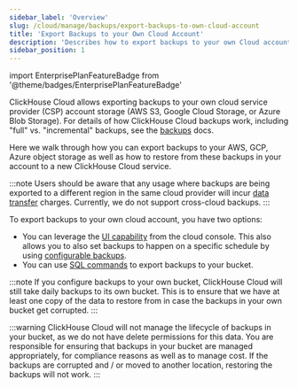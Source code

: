 ```yaml
---
sidebar_label: 'Overview'
slug: /cloud/manage/backups/export-backups-to-own-cloud-account
title: 'Export Backups to your Own Cloud Account'
description: 'Describes how to export backups to your own Cloud account'
sidebar_position: 1
---
```


import EnterprisePlanFeatureBadge from '@theme/badges/EnterprisePlanFeatureBadge'

<EnterprisePlanFeatureBadge/>

ClickHouse Cloud allows exporting backups to your own cloud service provider 
(CSP) account storage (AWS S3, Google Cloud Storage, or Azure Blob Storage). 
For details of how ClickHouse Cloud backups work, including "full" vs. "incremental"
backups, see the [backups](/cloud/manage/backups/overview) docs.

Here we walk through how you can export backups to your AWS, GCP, Azure object 
storage as well as how to restore from these backups in your account to a new 
ClickHouse Cloud service.

:::note
Users should be aware that any usage where backups are being exported to a 
different region in the same cloud provider will incur [data transfer](/cloud/manage/network-data-transfer)
charges. Currently, we do not support cross-cloud backups.
:::

To export backups to your own cloud account, you have two options:
- You can leverage the [UI capability](/cloud/manage/backups/backup-restore-via-ui) from the cloud console. This also 
  allows you to also set backups to happen on a specific schedule by using [configurable backups](/cloud/manage/backups/configurable-backups).
- You can use [SQL commands](/cloud/manage/backups/backup-restore-via-commands) to export backups to your bucket.

:::note
If you configure backups to your own bucket, ClickHouse Cloud will still take 
daily backups to its own bucket. This is to ensure that we have at least one 
copy of the data to restore from in case the backups in your own bucket get 
corrupted.
:::

:::warning
ClickHouse Cloud will not manage the lifecycle of backups in your bucket, as we 
do not have delete permissions for this data. You are responsible for ensuring 
that backups in your bucket are managed appropriately, for compliance reasons as
well as to manage cost. If the backups are corrupted and / or moved to another 
location, restoring the backups will not work.
:::
